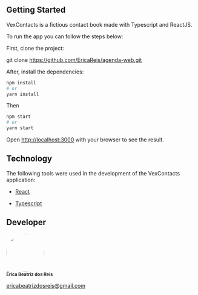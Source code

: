 ## Getting Started

VexContacts is a fictious contact book made with Typescript and ReactJS.

To run the app you can follow the steps below:

First, clone the project:

git clone https://github.com/EricaReis/agenda-web.git

After, install the dependencies:

```bash
npm install
# or
yarn install
```

Then

```bash
npm start
# or
yarn start
```

Open [http://localhost:3000](http://localhost:3000) with your browser to see the result.

## Technology

The following tools were used in the development of the VexContacts application:

- [React](https://pt-br.reactjs.org/)

- [Typescript](https://www.typescriptlang.org)

## Developer

 <img style="border-radius: 50%;" src="https://avatars.githubusercontent.com/u/43284359?s=460&u=d0283f2331fb2e66792ff944985f576defbcfb77&v=4" width="100px;" alt=""/>
 <br />
 <sub><b>Érica Beatriz dos Reis</b></sub>

ericabeatrizdosreis@gmail.com